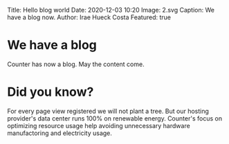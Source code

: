 Title: Hello blog world
Date: 2020-12-03 10:20
Image: 2.svg
Caption: We have a blog now.
Author: Irae Hueck Costa
Featured: true

# We have a blog
Counter has now a blog. May the content come.

# Did you know?

For every page view registered we will not plant a tree. But our hosting provider's data center runs 100% on renewable energy. Counter's focus on optimizing resource usage help avoiding unnecessary hardware manufactoring and electricity usage.
